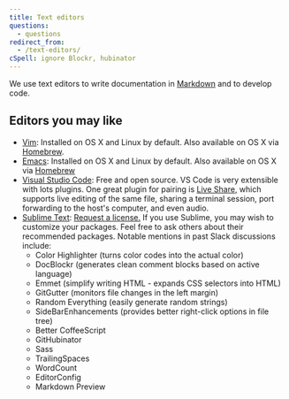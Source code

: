 ```yaml
---
title: Text editors
questions:
  - questions
redirect_from:
  - /text-editors/
cSpell: ignore Blockr, hubinator
---
```


We use text editors to write documentation in
[Markdown](https://github.com/adam-p/markdown-here/wiki/Markdown-Cheatsheet) and
to develop code.

## Editors you may like

- [Vim](https://www.vim.org/download.php): Installed on OS X and Linux by
  default. Also available on OS X via [Homebrew](https://brew.sh/).
- [Emacs](https://www.gnu.org/software/emacs/): Installed on OS X and Linux by
  default. Also available on OS X via [Homebrew](https://brew.sh/)
- [Visual Studio Code](https://code.visualstudio.com/): Free and open source. VS Code is very
  extensible with lots plugins. One great plugin for pairing is
  [Live Share](https://marketplace.visualstudio.com/items?itemName=MS-vsliveshare.vsliveshare),
  which supports live editing of the same file, sharing a terminal session, port
  forwarding to the host's computer, and even audio.
- [Sublime Text](https://www.sublimetext.com/):
  [Request a license.](https://gsa.servicenowservices.com/sp/?id=sc_cat_item&sys_id=1bfdfdca78d3a400ce3ddff91a64940b)
  If you use Sublime, you may wish to customize your packages. Feel free to ask
  others about their recommended packages. Notable mentions in past Slack
  discussions include:
  - Color Highlighter (turns color codes into the actual color)
  - DocBlockr (generates clean comment blocks based on active language)
  - Emmet (simplify writing HTML - expands CSS selectors into HTML)
  - GitGutter (monitors file changes in the left margin)
  - Random Everything (easily generate random strings)
  - SideBarEnhancements (provides better right-click options in file tree)
  - Better CoffeeScript
  - GitHubinator
  - Sass
  - TrailingSpaces
  - WordCount
  - EditorConfig
  - Markdown Preview
